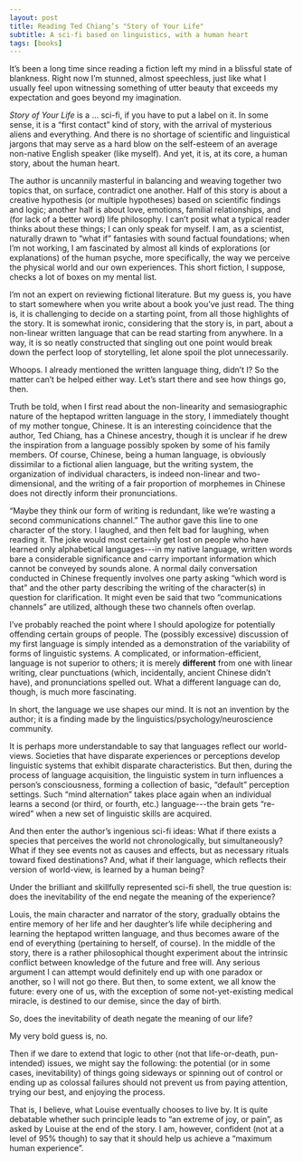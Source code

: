 ```yaml
---
layout: post
title: Reading Ted Chiang’s "Story of Your Life"
subtitle: A sci-fi based on linguistics, with a human heart
tags: [books]
---
```


It’s been a long time since reading a fiction left my mind in a blissful state of blankness. 
Right now I’m stunned, almost speechless, just like what I usually feel upon witnessing something of utter beauty that 
exceeds my expectation and goes beyond my imagination.

_Story of Your Life_ is a … sci-fi, if you have to put a label on it. In some sense, it is a “first contact” kind of story, 
with the arrival of mysterious aliens and everything. And there is no shortage of scientific and linguistical jargons that 
may serve as a hard blow on the self-esteem of an average non-native English speaker (like myself). And yet, it is, at its 
core, a human story, about the human heart.

The author is uncannily masterful in balancing and weaving together two topics that, on surface, contradict one another. 
Half of this story is about a creative hypothesis (or multiple hypotheses) based on scientific findings and logic; another 
half is about love, emotions, familial relationships, and (for lack of a better word) life philosophy.  I can’t posit what a 
typical reader thinks about these things; I can only speak for myself. I am, as a scientist, naturally drawn to “what if” 
fantasies with sound factual foundations; when I’m not working, I am fascinated by almost all kinds of explorations (or 
explanations) of the human psyche, more specifically, the way we perceive the physical world and our own experiences. This 
short fiction, I suppose, checks a lot of boxes on my mental list.

I’m not an expert on reviewing fictional literature. But my guess is, you have to start somewhere when you write about a 
book you’ve just read. The thing is, it is challenging to decide on a starting point, from all those highlights of the story. 
It is somewhat ironic, considering that the story is, in part, about a non-linear written language that can be read starting 
from anywhere. In a way, it is so neatly constructed that singling out one point would break down the perfect loop of 
storytelling, let alone spoil the plot unnecessarily. 

Whoops. I already mentioned the written language thing, didn’t I? So the matter can’t be helped either way. Let’s start there 
and see how things go, then.

Truth be told, when I first read about the non-linearity and semasiographic nature of the heptapod written language in the 
story, I immediately thought of my mother tongue, Chinese. It is an interesting coincidence that the author, Ted Chiang, has a
Chinese ancestry, though it is unclear if he drew the inspiration from a language possibly spoken by some of his family 
members. Of course, Chinese, being a human language, is obviously dissimilar to a fictional alien language, but the 
writing system, the organization of individual characters, is indeed non-linear and two-dimensional, and the writing of a fair 
proportion of morphemes in Chinese does not directly inform their pronunciations. 

“Maybe they think our form of writing is redundant, like we’re wasting a second communications channel.” The author gave this 
line to one character of the story. I laughed, and then felt bad for laughing, when reading it. The joke would most certainly 
get lost on people who have learned only alphabetical languages---in my native language, written words bare a considerable 
significance and carry important information which cannot be conveyed by sounds alone. A normal daily conversation conducted 
in Chinese frequently involves one party asking “which word is that” and the other party describing the writing of the 
character(s) in question for clarification. It might even be said that two “communications channels” are utilized, although 
these two channels often overlap. 

I’ve probably reached the point where I should apologize for potentially offending certain groups of people. The (possibly 
excessive) discussion of my first language is simply intended as a demonstration of the variability of forms of linguistic 
systems. A complicated, or information-efficient, language is not superior to others; it is merely **different** from one with 
linear writing, clear punctuations (which, incidentally, ancient Chinese didn’t have), and pronunciations spelled out. What 
a different language can do, though, is much more fascinating. 

In short, the language we use shapes our mind. It is not an invention by the author; it is a finding made by the 
linguistics/psychology/neuroscience community.

It is perhaps more understandable to say that languages reflect our world-views. Societies that have disparate experiences 
or perceptions develop linguistic systems that exhibit disparate characteristics. But then, during the process of language 
acquisition, the linguistic system in turn influences a person’s consciousness, forming a collection of basic, “default” 
perception settings. Such “mind alternation” takes place again when an individual learns a second (or third, or fourth, etc.) 
language---the brain gets “re-wired” when a new set of linguistic skills are acquired. 

And then enter the author’s ingenious sci-fi ideas: What if there exists a species that perceives the world not 
chronologically, but simultaneously? What if they see events not as causes and effects, but as necessary rituals toward fixed 
destinations? And, what if their language, which reflects their version of world-view, is learned by a human being? 

Under the brilliant and skillfully represented sci-fi shell, the true question is: does the inevitability of the end 
negate the meaning of the experience? 

Louis, the main character and narrator of the story, gradually obtains the entire memory of her life and her daughter’s life 
while deciphering and learning the heptapod written language, and thus becomes aware of the end of everything (pertaining to 
herself, of course). In the middle of the story, there is a rather philosophical thought experiment about the intrinsic 
conflict between knowledge of the future and free will. Any serious argument I can attempt would definitely end up with one 
paradox or another, so I will not go there. But then, to some extent, we all know the future: every one of us, with the 
exception of some not-yet-existing medical miracle, is destined to our demise, since the day of birth. 

So, does the inevitability of death negate the meaning of our life?

My very bold guess is, no. 

Then if we dare to extend that logic to other (not that life-or-death, pun-intended) issues, we might say the following: 
the potential (or in some cases, inevitability) of things going sideways or spinning out of control or ending up as colossal 
failures should not prevent us from paying attention, trying our best, and enjoying the process. 

That is, I believe, what Louise eventually chooses to live by. It is quite debatable whether such principle leads to “an 
extreme of joy, or pain”, as asked by Louise at the end of the story. I am, however, confident (not at a level of 95% though) 
to say that it should help us achieve a “maximum human experience”. 

